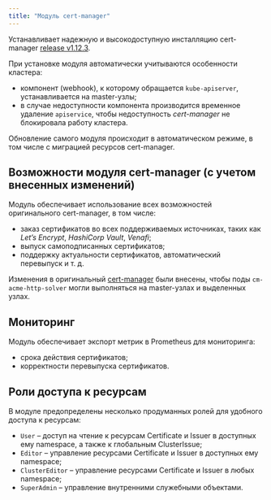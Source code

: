 ```yaml
---
title: "Модуль cert-manager"
---
```


Устанавливает надежную и высокодоступную инсталляцию cert-manager [release v1.12.3](https://github.com/jetstack/cert-manager).

При установке модуля автоматически учитываются особенности кластера:
- компонент (webhook), к которому обращается `kube-apiserver`, устанавливается на master-узлы;
- в случае недоступности компонента производится временное удаление `apiservice`, чтобы недоступность *cert-manager* не блокировала работу кластера.

Обновление самого модуля происходит в автоматическом режиме, в том числе с миграцией ресурсов cert-manager.

## Возможности модуля cert-manager (с учетом внесенных изменений)

Модуль обеспечивает использование всех возможностей оригинального cert-manager, в том числе:
- заказ сертификатов во всех поддерживаемых источниках, таких как *Let’s Encrypt*, *HashiCorp Vault*, *Venafi*;
- выпуск самоподписанных сертификатов;
- поддержку актуальности сертификатов, автоматический перевыпуск и т. д.

Изменения в оригинальный [cert-manager](https://github.com/jetstack/cert-manager) были внесены, чтобы поды `cm-acme-http-solver` могли выполняться на master-узлах и выделенных узлах.

## Мониторинг

Модуль обеспечивает экспорт метрик в Prometheus для мониторинга:
- срока действия сертификатов;
- корректности перевыпуска сертификатов.

## Роли доступа к ресурсам

В модуле предопределены несколько продуманных ролей для удобного доступа к ресурсам:
- `User` – доступ на чтение к ресурсам Certificate и Issuer в доступных ему namespace, а также к глобальным ClusterIssue;
- `Editor` – управление ресурсами Certificate и Issuer в доступных ему namespace;
- `ClusterEditor` – управление ресурсами Certificate и Issuer в любых namespace;
- `SuperAdmin` – управление внутренними служебными объектами.
